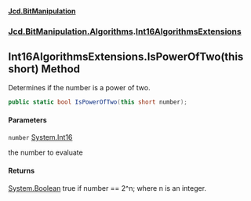 #### [Jcd.BitManipulation](index.md 'index')

### [Jcd.BitManipulation.Algorithms](Jcd.BitManipulation.Algorithms.md 'Jcd.BitManipulation.Algorithms').[Int16AlgorithmsExtensions](Jcd.BitManipulation.Algorithms.Int16AlgorithmsExtensions.md 'Jcd.BitManipulation.Algorithms.Int16AlgorithmsExtensions')

## Int16AlgorithmsExtensions.IsPowerOfTwo(this short) Method

Determines if the number is a power of two.

```csharp
public static bool IsPowerOfTwo(this short number);
```

#### Parameters

<a name='Jcd.BitManipulation.Algorithms.Int16AlgorithmsExtensions.IsPowerOfTwo(thisshort).number'></a>

`number` [System.Int16](https://docs.microsoft.com/en-us/dotnet/api/System.Int16 'System.Int16')

the number to evaluate

#### Returns

[System.Boolean](https://docs.microsoft.com/en-us/dotnet/api/System.Boolean 'System.Boolean')
true if number == 2^n; where n is an integer.